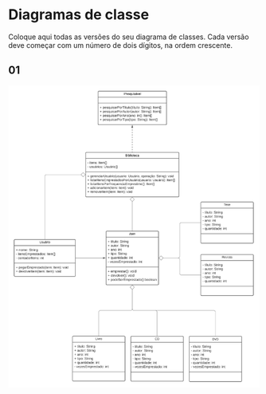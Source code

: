# Diagramas de classe
Coloque aqui todas as versões do seu diagrama de classes. Cada versão deve começar com um número de dois dígitos, na ordem crescente.

## 01
![01 Diagrama de classe](Diagrama%20de%20classes.png)
